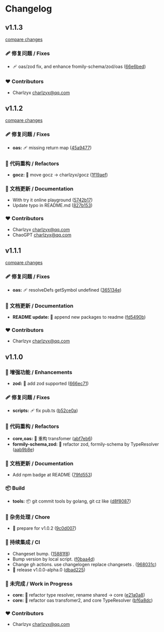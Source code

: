 # Changelog

## v1.1.3

[compare changes](https://github.com/charlzyx/typeto/compare/v1.1.2...v1.1.3)

### 🩹 修复问题 / Fixes

- 🩹 oas/zod fix, and enhance fromily-schema/zod/oas ([66e6bed](https://github.com/charlzyx/typeto/commit/66e6bed))

### ❤️ Contributors

- Charlzyx <charlzyx@qq.com>

## v1.1.2

[compare changes](https://github.com/charlzyx/typeto/compare/1.1.1...v1.1.2)

### 🩹 修复问题 / Fixes

- **oas:** 🩹 missing return map ([45a9477](https://github.com/charlzyx/typeto/commit/45a9477))

### 💅 代码重构 / Refactors

- **gocz:** 💅 move gocz -> charlzyx/gocz ([1f19aef](https://github.com/charlzyx/typeto/commit/1f19aef))

### 📖 文档更新 / Documentation

- With try it online playground ([5742b17](https://github.com/charlzyx/typeto/commit/5742b17))
- Update typo in README.md ([827b153](https://github.com/charlzyx/typeto/commit/827b153))

### ❤️ Contributors

- Charlzyx <charlzyx@qq.com>
- ChaoGPT <charlzyx@qq.com>

## v1.1.1

[compare changes](https://github.com/charlzyx/typeto/compare/1.1.0...v1.1.1)

### 🩹 修复问题 / Fixes

- **oas:** 🩹 resolveDefs getSymbol undefined ([365134e](https://github.com/charlzyx/typeto/commit/365134e))

### 📖 文档更新 / Documentation

- **README update:** 📖 append new packages to readme ([fd5490b](https://github.com/charlzyx/typeto/commit/fd5490b))

### ❤️ Contributors

- Charlzyx <charlzyx@qq.com>

## v1.1.0

### 🚀 增强功能 / Enhancements

- **zod:** 🚀 add zod supported ([666ec71](https://github.com/charlzyx/typeto/commit/666ec71))

### 🩹 修复问题 / Fixes

- **scripts:** 🩹 fix pub.ts ([b52ce0a](https://github.com/charlzyx/typeto/commit/b52ce0a))

### 💅 代码重构 / Refactors

- **core,oas:** 💅 重构 transfomer ([abf7eb6](https://github.com/charlzyx/typeto/commit/abf7eb6))
- **formily-schema,zod:** 💅 refactor zod, formily-schema by TypeResolver ([aab9b8e](https://github.com/charlzyx/typeto/commit/aab9b8e))

### 📖 文档更新 / Documentation

- Add npm badge at README ([79fd553](https://github.com/charlzyx/typeto/commit/79fd553))

### 📦 Build

- **tools:** 📦 git commit tools by golang, git cz like ([d8f8087](https://github.com/charlzyx/typeto/commit/d8f8087))

### 🏡 杂务处理 / Chore

- 🤖 prepare for v1.0.2 ([9c0d007](https://github.com/charlzyx/typeto/commit/9c0d007))

### 🤖 持续集成 / CI

- Changeset bump. ([15881f8](https://github.com/charlzyx/typeto/commit/15881f8))
- Bump version by local script. ([f0baa4d](https://github.com/charlzyx/typeto/commit/f0baa4d))
- Change gh actions. use changelogen replace changesets . ([968031c](https://github.com/charlzyx/typeto/commit/968031c))
- 🤖 release v1.0.0-alpha.0 ([dbad225](https://github.com/charlzyx/typeto/commit/dbad225))

### 🚧 未完成 / Work in Progress

- **core:** 🚧 refactor type resolver, rename shared -> core ([e21a0a8](https://github.com/charlzyx/typeto/commit/e21a0a8))
- **core:** 🚧 refactor oas transfomer2, and core TypeResolver ([bf6a8dc](https://github.com/charlzyx/typeto/commit/bf6a8dc))

### ❤️ Contributors

- Charlzyx <charlzyx@qq.com>
